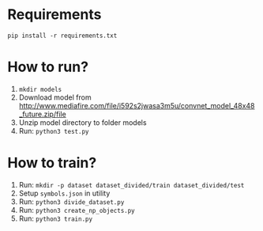 # Requirements
`pip install -r requirements.txt`

# How to run?
1. `mkdir models`
2. Download model from http://www.mediafire.com/file/i592s2jwasa3m5u/convnet_model_48x48_future.zip/file
3. Unzip model directory to folder models
4. Run: `python3 test.py`

# How to train?
1. Run: `mkdir -p dataset dataset_divided/train dataset_divided/test`
2. Setup `symbols.json` in utility
3. Run: `python3 divide_dataset.py`
4. Run: `python3 create_np_objects.py`
5. Run: `python3 train.py`
